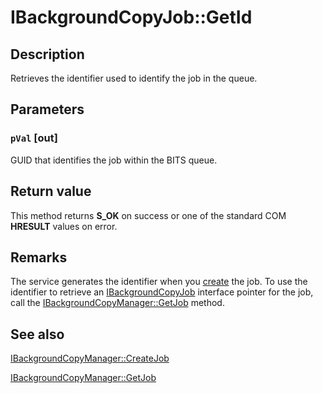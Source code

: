 # IBackgroundCopyJob::GetId

## Description

Retrieves the identifier used to identify the job in the queue.

## Parameters

### `pVal` [out]

GUID that identifies the job within the BITS queue.

## Return value

This method returns **S_OK** on success or one of the standard COM **HRESULT** values on error.

## Remarks

The service generates the identifier when you
[create](https://learn.microsoft.com/windows/desktop/api/bits/nf-bits-ibackgroundcopymanager-createjob) the job. To use the identifier to retrieve an
[IBackgroundCopyJob](https://learn.microsoft.com/windows/desktop/api/bits/nn-bits-ibackgroundcopyjob) interface pointer for the job, call the
[IBackgroundCopyManager::GetJob](https://learn.microsoft.com/windows/desktop/api/bits/nf-bits-ibackgroundcopymanager-getjob) method.

## See also

[IBackgroundCopyManager::CreateJob](https://learn.microsoft.com/windows/desktop/api/bits/nf-bits-ibackgroundcopymanager-createjob)

[IBackgroundCopyManager::GetJob](https://learn.microsoft.com/windows/desktop/api/bits/nf-bits-ibackgroundcopymanager-getjob)